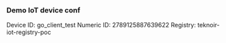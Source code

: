 ### Demo IoT device conf
Device ID: go_client_test
Numeric ID: 2789125887639622
Registry: teknoir-iot-registry-poc
